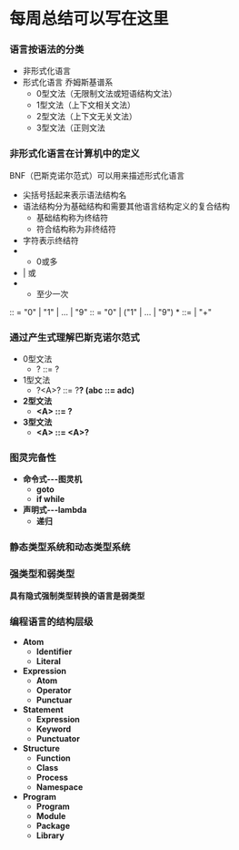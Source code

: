 # 每周总结可以写在这里

### 语言按语法的分类

- 非形式化语言
- 形式化语言
  乔姆斯基谱系
  - 0型文法（无限制文法或短语结构文法）
  - 1型文法（上下文相关文法）
  - 2型文法（上下文无关文法）
  - 3型文法（正则文法

### 非形式化语言在计算机中的定义

BNF（巴斯克诺尔范式）可以用来描述形式化语言

- 尖括号括起来表示语法结构名
- 语法结构分为基础结构和需要其他语言结构定义的复合结构
  - 基础结构称为终结符
  - 符合结构称为非终结符
- 字符表示终结符
- * 0或多
- | 或
- + 至少一次


<Number> :: = "0" | "1" | ... | "9"
<DecimalNumber> :: = "0" | ("1" | ... | "9") <Number>*
<AddtiveExpression> ::= 
  <DecimalNumber> |
  <AddtiveExpression> "+" <DecimalNumber>

### 通过产生式理解巴斯克诺尔范式

- 0型文法
  - ? ::= ?
- 1型文法
  - ?\<A>? ::= ?<B>? (abc ::= adc)
- 2型文法
  - \<A> ::= ?
- 3型文法
  - \<A> ::= \<A>?


### 图灵完备性
- 命令式---图灵机
  - goto
  - if while
- 声明式---lambda
  - 递归

### 静态类型系统和动态类型系统

### 强类型和弱类型

具有隐式强制类型转换的语言是弱类型

### 编程语言的结构层级

- Atom
  - Identifier
  - Literal
- Expression
  - Atom
  - Operator
  - Punctuar
- Statement
  - Expression
  - Keyword
  - Punctuator
- Structure
  - Function
  - Class
  - Process
  - Namespace
- Program
  - Program
  - Module
  - Package
  - Library